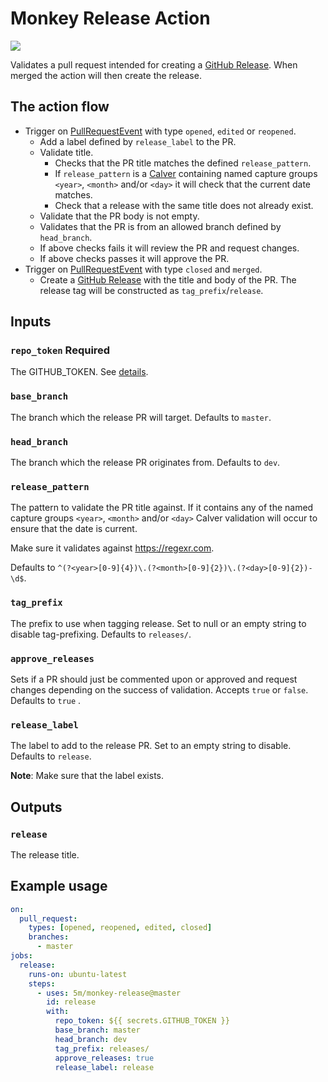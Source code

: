 # Monkey Release Action

![](https://github.com/5monkeys/monkey-release-action/workflows/Test/badge.svg)

Validates a pull request intended for creating a [GitHub Release](https://developer.github.com/v3/repos/releases/#create-a-release). When merged the action will then create the release.

## The action flow

* Trigger on [PullRequestEvent](https://developer.github.com/v3/activity/events/types/#pullrequestevent) with type `opened`, `edited` or  `reopened`.
    * Add a label defined by `release_label` to the PR.
    * Validate title.
        * Checks that the PR title matches the defined `release_pattern`.
        * If `release_pattern` is a [Calver](https://www.google.com/search?client=safari&rls=en&q=Calver&ie=UTF-8&oe=UTF-8) containing named capture groups `<year>`, `<month>` and/or `<day>` 
        it will check that the current date matches.
        * Check that a release with the same title does not already exist.
    * Validate that the PR body is not empty.
    * Validates that the PR is from an allowed branch defined by `head_branch`.
    * If above checks fails it will review the PR and request changes.
    * If above checks passes it will approve the PR. 
* Trigger on [PullRequestEvent](https://developer.github.com/v3/activity/events/types/#pullrequestevent) with type `closed` and `merged`.
    * Create a [GitHub Release](https://developer.github.com/v3/repos/releases/#create-a-release) with the title and body of the PR. The release tag will be constructed as `tag_prefix`/`release`.


## Inputs

### `repo_token` **Required** 

The GITHUB_TOKEN. See [details](https://help.github.com/en/articles/virtual-environments-for-github-actions#github_token-secret).

### `base_branch`

The branch which the release PR will target. Defaults to `master`.

### `head_branch`

The branch which the release PR originates from. Defaults to `dev`.

### `release_pattern`

The pattern to validate the PR title against. If it contains any of the named capture groups `<year>`, `<month>` and/or `<day>` Calver validation will occur to ensure that the date is current.

Make sure it validates against https://regexr.com.

Defaults to `^(?<year>[0-9]{4})\.(?<month>[0-9]{2})\.(?<day>[0-9]{2})-\d$`.

### `tag_prefix`

The prefix to use when tagging release. Set to null or an empty string to disable tag-prefixing. Defaults to `releases/`.

### `approve_releases`

Sets if a PR should just be commented upon or approved and request changes depending on the success of validation. Accepts `true` or `false`. Defaults to `true` .

### `release_label`

The label to add to the release PR. Set to an empty string to disable. Defaults to `release`.

**Note**: Make sure that the label exists.

## Outputs

### `release`

The release title.

## Example usage

```yaml
on:
  pull_request:
    types: [opened, reopened, edited, closed]
    branches:
      - master
jobs:
  release:
    runs-on: ubuntu-latest
    steps:
      - uses: 5m/monkey-release@master
        id: release
        with:
          repo_token: ${{ secrets.GITHUB_TOKEN }}
          base_branch: master
          head_branch: dev
          tag_prefix: releases/
          approve_releases: true
          release_label: release
```

